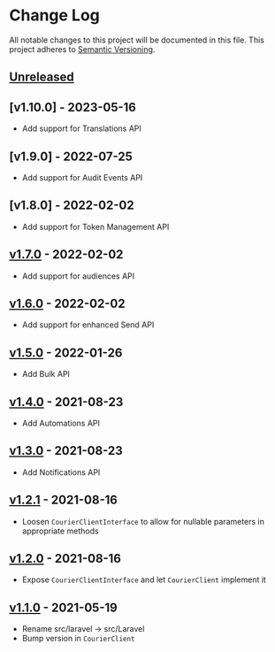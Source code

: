 # Change Log

All notable changes to this project will be documented in this file.
This project adheres to [Semantic Versioning](http://semver.org/).

## [Unreleased][unreleased]

## [v1.10.0] - 2023-05-16

- Add support for Translations API

## [v1.9.0] - 2022-07-25

- Add support for Audit Events API

## [v1.8.0] - 2022-02-02

- Add support for Token Management API

## [v1.7.0] - 2022-02-02

- Add support for audiences API

## [v1.6.0] - 2022-02-02

- Add support for enhanced Send API

## [v1.5.0] - 2022-01-26

- Add Bulk API

## [v1.4.0] - 2021-08-23

- Add Automations API

## [v1.3.0] - 2021-08-23

- Add Notifications API

## [v1.2.1] - 2021-08-16

- Loosen `CourierClientInterface` to allow for nullable parameters in
  appropriate methods

## [v1.2.0] - 2021-08-16

- Expose `CourierClientInterface` and let `CourierClient` implement it

## [v1.1.0] - 2021-05-19

- Rename src/laravel -> src/Laravel
- Bump version in `CourierClient`

[unreleased]: https://github.com/trycourier/courier-php/compare/v1.7.0...HEAD
[v1.7.0]: https://github.com/trycourier/courier-php/compare/v1.6.0...v1.7.0
[v1.6.0]: https://github.com/trycourier/courier-php/compare/v1.5.0...v1.6.0
[v1.5.0]: https://github.com/trycourier/courier-php/compare/v1.4.0...v1.5.0
[v1.4.0]: https://github.com/trycourier/courier-php/compare/v1.3.0...v1.4.0
[v1.3.0]: https://github.com/trycourier/courier-php/compare/v1.2.1...v1.3.0
[v1.2.1]: https://github.com/trycourier/courier-php/compare/v1.2.0...v1.2.1
[v1.2.0]: https://github.com/trycourier/courier-php/compare/v1.1.0...v1.2.0
[v1.1.0]: https://github.com/trycourier/courier-php/compare/v1.0.0...v1.1.0
